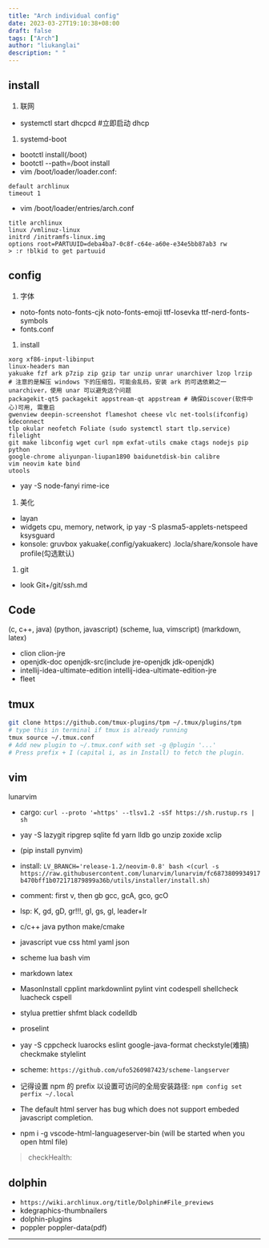 ```yaml
---
title: "Arch individual config"
date: 2023-03-27T19:10:38+08:00
draft: false
tags: ["Arch"]
author: "liukanglai"
description: " "
---
```


## install

1. 联网

- systemctl start dhcpcd #立即启动 dhcp

1. systemd-boot

- bootctl install(/boot)
- bootctl --path=/boot install
- vim /boot/loader/loader.conf:

```text
default archlinux
timeout 1
```

- vim /boot/loader/entries/arch.conf

```text
title archlinux
linux /vmlinuz-linux
initrd /initramfs-linux.img
options root=PARTUUID=deba4ba7-0c8f-c64e-a60e-e34e5bb87ab3 rw
> :r !blkid to get partuuid
```

## config

1. 字体

- noto-fonts noto-fonts-cjk noto-fonts-emoji ttf-Iosevka ttf-nerd-fonts-symbols
- fonts.conf

1. install

```text
xorg xf86-input-libinput
linux-headers man
yakuake fzf ark p7zip zip gzip tar unzip unrar unarchiver lzop lrzip
# 注意的是解压 windows 下的压缩包，可能会乱码，安装 ark 的可选依赖之一 unarchiver，使用 unar 可以避免这个问题
packagekit-qt5 packagekit appstream-qt appstream # 确保Discover(软件中心)可用, 需重启
gwenview deepin-screenshot flameshot cheese vlc net-tools(ifconfig) kdeconnect
tlp okular neofetch Foliate (sudo systemctl start tlp.service) filelight
git make libconfig wget curl npm exfat-utils cmake ctags nodejs pip python
google-chrome aliyunpan-liupan1890 baidunetdisk-bin calibre
vim neovim kate bind
utools
```

- yay -S node-fanyi rime-ice

1. 美化

- layan
- widgets cpu, memory, network, ip yay -S plasma5-applets-netspeed ksysguard
- konsole: gruvbox yakuake(.config/yakuakerc) .locla/share/konsole have profile(勾选默认)

1. git

- look Git+/git/ssh.md

## Code

(c, c++, java)
(python, javascript)
(scheme, lua, vimscript)
(markdown, latex)

- clion clion-jre
- openjdk-doc openjdk-src(include jre-openjdk jdk-openjdk)
- intellij-idea-ultimate-edition intellij-idea-ultimate-edition-jre
- fleet

## tmux

```bash
git clone https://github.com/tmux-plugins/tpm ~/.tmux/plugins/tpm
# type this in terminal if tmux is already running
tmux source ~/.tmux.conf
# Add new plugin to ~/.tmux.conf with set -g @plugin '...'
# Press prefix + I (capital i, as in Install) to fetch the plugin.
```

## vim

lunarvim

- cargo: `curl --proto '=https' --tlsv1.2 -sSf https://sh.rustup.rs | sh`
- yay -S lazygit ripgrep sqlite fd yarn lldb go unzip zoxide xclip
- (pip install pynvim)
- install: `LV_BRANCH='release-1.2/neovim-0.8' bash <(curl -s https://raw.githubusercontent.com/lunarvim/lunarvim/fc6873809934917b470bff1b072171879899a36b/utils/installer/install.sh)`

- comment: first v, then gb gcc, gcA, gco, gcO
- lsp: K, gd, gD, gr!!!, gI, gs, gl, leader+lr

- c/c++ java python make/cmake
- javascript vue css html yaml json
- scheme lua bash vim
- markdown latex

- MasonInstall cpplint markdownlint pylint vint codespell shellcheck luacheck cspell
- stylua prettier shfmt black codelldb
- proselint
- yay -S cppcheck luarocks eslint google-java-format checkstyle(难搞) checkmake stylelint

- scheme: `https://github.com/ufo5260987423/scheme-langserver`

- 记得设置 npm 的 prefix 以设置可访问的全局安装路径: `npm config set perfix ~/.local`
- The default html server has bug which does not support embeded javascript completion.
- npm i -g vscode-html-languageserver-bin (will be started when you open html file)

> checkHealth:

## dolphin

- `https://wiki.archlinux.org/title/Dolphin#File_previews`
- kdegraphics-thumbnailers
- dolphin-plugins
- poppler poppler-data(pdf)

---
